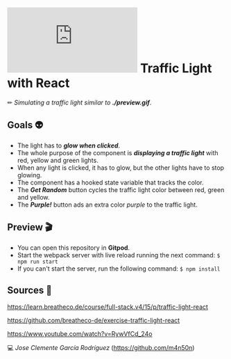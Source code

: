 # ![4Geeks Logo](http://assets.breatheco.de/apis/img/images.php?blob&random&cat=icon&tags=4geeks,16) Traffic Light with React

✏ *Simulating a traffic light similar to ***./preview.gif****.

## Goals 👽 
- The light has to ***glow when clicked***.
- The whole purpose of the component is ***displaying a traffic light*** with red, yellow and green lights.
- When any light is clicked, it has to glow, but the other lights have to stop glowing.
- The component has a hooked state variable that tracks the color.
- The ***Get Random*** button cycles the traffic light color between red, green and yellow.
- The ***Purple!*** button ads an extra color *purple* to the traffic light.

## Preview 🎬
* You can open this repository in **Gitpod**.
* Start the webpack server with live reload running the next command: `$ npm run start`
* If you can't start the server, run the following command: `$ npm install`

## Sources 📌

<https://learn.breatheco.de/course/full-stack.v4/15/p/traffic-light-react>

<https://github.com/breatheco-de/exercise-traffic-light-react>

<https://www.youtube.com/watch?v=RywVfCd_24o>

💻 _Jose Clemente García Rodríguez_ (<https://github.com/m4n50n>)